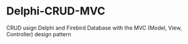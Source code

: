 # Delphi-CRUD-MVC
CRUD usign Delphi and Firebird Database with the MVC (Model, View, Controller) design pattern
